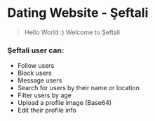 # Dating Website - Şeftali

> Hello World :) Welcome to Şeftali

### Şeftali user can:

- Follow users
- Block users
- Message users
- Search for users by their name or location
- Filter users by age
- Upload a profile image (Base64)
- Edit their profile info
